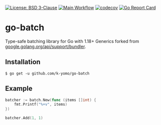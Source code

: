[![License: BSD 3-Clause](https://img.shields.io/badge/License-BSD--3--Clause-blue.svg)](https://github.com/k-yomo/go-batch/blob/main/LICENSE)
[![Main Workflow](https://github.com/k-yomo/go-batch/actions/workflows/test.yml/badge.svg)](https://github.com/k-yomo/go-batch/actions/workflows/test.yml)
[![codecov](https://codecov.io/gh/k-yomo/go-batch/branch/main/graph/badge.svg)](https://codecov.io/gh/k-yomo/go-batch)
[![Go Report Card](https://goreportcard.com/badge/github.com/k-yomo/go-batch)](https://goreportcard.com/report/github.com/k-yomo/go-batch)

# go-batch
Type-safe batching library for Go with 1.18+ Generics forked from [google.golang.org/api/support/bundler](https://pkg.go.dev/google.golang.org/api/support/bundler).

## Installation
```shell
$ go get -u github.com/k-yomo/go-batch
```

## Example
```go
batcher := batch.New(func (items []int) {
	fmt.Printf("%+v", items)
})

batcher.Add(1, 1)
```
